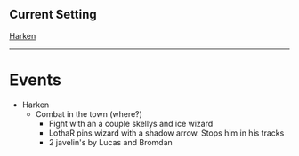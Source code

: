 ## Current Setting
[Harken](../Locations📌/Harken.md)

---

# Events
-   Harken
	-   Combat in the town (where?)
		-   Fight with an a couple skellys and ice wizard
		-   LothaR pins wizard with a shadow arrow. Stops him in his tracks
		-   2 javelin's by Lucas and Bromdan